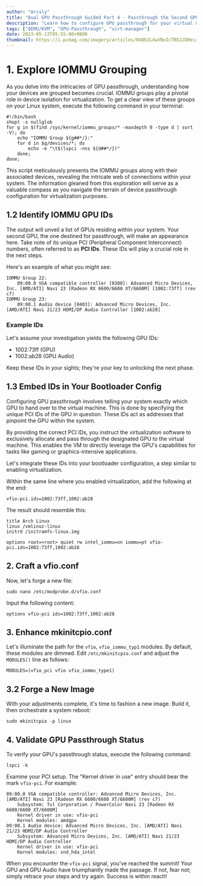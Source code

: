 ```yaml
---
author: "Arcsly"
title: "Dual GPU Passthrough Guided Part 4 - Passthrough the Second GPU"
description: "Learn how to configure GPU passthrough for your virtual machine's second GPU in this step-by-step guide, unlocking advanced virtualization capabilities and boosting performance."
tags: ["QEMU/KVM", "GPU-Passthrough", "virt-manager"]
date: 2023-05-13T05:55:00+0800
thumbnail: https://i.pcmag.com/imagery/articles/04QbILXwVNxIcTB52JDHeir-5..v1569489465.jpg
---
```


# 1. Explore IOMMU Grouping

As you delve into the intricacies of GPU passthrough, understanding how your devices are grouped becomes crucial. IOMMU groups play a pivotal role in device isolation for virtualization. To get a clear view of these groups on your Linux system, execute the following command in your terminal:

```shell
#!/bin/bash
shopt -s nullglob
for g in $(find /sys/kernel/iommu_groups/* -maxdepth 0 -type d | sort -V); do
    echo "IOMMU Group ${g##*/}:"
    for d in $g/devices/*; do
        echo -e "\t$(lspci -nns ${d##*/})"
    done;
done;
```

This script meticulously presents the IOMMU groups along with their associated devices, revealing the intricate web of connections within your system. The information gleaned from this exploration will serve as a valuable compass as you navigate the terrain of device passthrough configuration for virtualization purposes.

## 1.2 Identify IOMMU GPU IDs

The output will unveil a list of GPUs residing within your system. Your second GPU, the one destined for passthrough, will make an appearance here. Take note of its unique PCI (Peripheral Component Interconnect) numbers, often referred to as **PCI IDs**. These IDs will play a crucial role in the next steps.

Here's an example of what you might see:

```shell
IOMMU Group 22:
	09:00.0 VGA compatible controller [0300]: Advanced Micro Devices, Inc. [AMD/ATI] Navi 23 [Radeon RX 6600/6600 XT/6600M] [1002:73ff] (rev c7)
IOMMU Group 23:
	09:00.1 Audio device [0403]: Advanced Micro Devices, Inc. [AMD/ATI] Navi 21/23 HDMI/DP Audio Controller [1002:ab28]
```

### Example IDs

Let's assume your investigation yields the following GPU IDs:

- 1002:73ff (GPU)
- 1002:ab28 (GPU Audio)

Keep these IDs in your sights; they're your key to unlocking the next phase.

## 1.3 Embed IDs in Your Bootloader Config

Configuring GPU passthrough involves telling your system exactly which GPU to hand over to the virtual machine. This is done by specifying the unique PCI IDs of the GPU in question. These IDs act as addresses that pinpoint the GPU within the system.

By providing the correct PCI IDs, you instruct the virtualization software to exclusively allocate and pass through the designated GPU to the virtual machine. This enables the VM to directly leverage the GPU's capabilities for tasks like gaming or graphics-intensive applications.

Let's integrate these IDs into your bootloader configuration, a step similar to enabling virtualization.

Within the same line where you enabled virtualization, add the following at the end:

```shell
vfio-pci.ids=1002:73ff,1002:ab28
```

The result should resemble this:

```shell
title Arch Linux
linux /vmlinuz-linux
initrd /initramfs-linux.img

options root=<root> quiet rw intel_iommu=on iommu=pt vfio-pci.ids=1002:73ff,1002:ab28
```

## 2. Craft a vfio.conf

Now, let's forge a new file:

```shell
sudo nano /etc/modprobe.d/vfio.conf
```

Input the following content:

```shell
options vfio-pci ids=1002:73ff,1002:ab28
```

## 3. Enhance mkinitcpio.conf

Let's illuminate the path for the `vfio`, `vfio_iommu_typ1` modules. By default, these modules are dimmed. Edit `/etc/mkinitcpio.conf` and adjust the `MODULES()` line as follows:

```shell
MODULES=(vfio_pci vfio vfio_iommu_type1) 
```

## 3.2 Forge a New Image

With your adjustments complete, it's time to fashion a new image. Build it, then orchestrate a system reboot:

```shell
sudo mkinitcpio -p linux
```

## 4. Validate GPU Passthrough Status

To verify your GPU's passthrough status, execute the following command:

```shell
lspci -k
```

Examine your PCI setup. The "Kernel driver in use" entry should bear the mark `vfio-pci`. For example:

```shell
09:00.0 VGA compatible controller: Advanced Micro Devices, Inc. [AMD/ATI] Navi 23 [Radeon RX 6600/6600 XT/6600M] (rev c7)
	Subsystem: Tul Corporation / PowerColor Navi 23 [Radeon RX 6600/6600 XT/6600M]
	Kernel driver in use: vfio-pci
	Kernel modules: amdgpu
09:00.1 Audio device: Advanced Micro Devices, Inc. [AMD/ATI] Navi 21/23 HDMI/DP Audio Controller
	Subsystem: Advanced Micro Devices, Inc. [AMD/ATI] Navi 21/23 HDMI/DP Audio Controller
	Kernel driver in use: vfio-pci
	Kernel modules: snd_hda_intel
```

When you encounter the `vfio-pci` signal, you've reached the summit! Your GPU and GPU Audio have triumphantly made the passage. If not, fear not; simply retrace your steps and try again. Success is within reach!